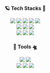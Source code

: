 <div align="center">
  
  ### 🪐 Tech Stacks 🌠

  <img src="https://img.shields.io/badge/Java-007396?style=flat&logo=OpenJDK&logoColor=white"/>
  <img src="https://img.shields.io/badge/Spring-6DB33F?style=flat&logo=Spring&logoColor=white"/>
  <img src="https://img.shields.io/badge/SpringBoot-6DB33F?style=badge&logo=SpringBoot&logoColor=white"/>
  <img src="https://img.shields.io/badge/Mybatis-000000?style=flat&logo=Fluentd&logoColor=white" />
  <img src="https://img.shields.io/badge/Thymeleaf-005F0F?style=flat&logo=thymeleaf&logoColor=white" />
  <br/>
  <img src="https://img.shields.io/badge/HTML-E34F26?style=badge&logo=Html5&logoColor=white"/>
  <img src="https://img.shields.io/badge/CSS-1572B6?style=badge&logo=Css3&logoColor=white"/>
  <img src="https://img.shields.io/badge/JavaScript-F7DF1E?style=badge&logo=JavaScript&logoColor=white"/>
  <br/>
  <img src="https://img.shields.io/badge/MySQL-4479A1?style=flat&logo=MySQL&logoColor=white" />
  <img src="https://img.shields.io/badge/MariaDB-003545?style=flat&logo=MariaDB&logoColor=white" />
  <img src="https://img.shields.io/badge/Oracle-F80000?style=flat&logo=Oracle&logoColor=white" />
  <br/>

  ### 🚀 Tools 🛸
  
  <img src="https://img.shields.io/badge/Eclipse IDE-2C2255?style=badge&logo=Eclipse IDE&logoColor=white"/>
  <img src="https://img.shields.io/badge/Visual Studio Code-007ACC?style=flat&logo=Visual Studio Code&logoColor=white">
  <br/>

  <img src="https://img.shields.io/badge/Git-F05032?style=flat&logo=Git&logoColor=white"/>
  <img src="https://img.shields.io/badge/GitHub-181717?style=flat&logo=github&logoColor=white"/>
  <img src="https://img.shields.io/badge/SVN-809CC9?style=flat&logo=Subversion&logoColor=white"/>
  
</div>

<!--
<div align= "center">
  
  ### 🏅 Stats

</div>

<div align= "center">
  <img src="https://github-readme-stats.vercel.app/api?username=emovie&bg_color=180,0d1117,00000000&title_color=f5f5f5&text_color=f5f5f5"/> 
  <img src="https://github-readme-stats.vercel.app/api/top-langs/?username=emovie&layout=compact&bg_color=180,0d1117,00000000&title_color=f5f5f5&text_color=f5f5f5"/> </div> 
</div>
-->
